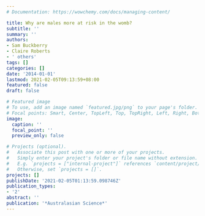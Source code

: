 ```yaml
---
# Documentation: https://wowchemy.com/docs/managing-content/

title: Why are males more at risk in the womb?
subtitle: ''
summary: ''
authors:
- Sam Buckberry
- Claire Roberts
- ' others'
tags: []
categories: []
date: '2014-01-01'
lastmod: 2021-02-05T09:13:59+08:00
featured: false
draft: false

# Featured image
# To use, add an image named `featured.jpg/png` to your page's folder.
# Focal points: Smart, Center, TopLeft, Top, TopRight, Left, Right, BottomLeft, Bottom, BottomRight.
image:
  caption: ''
  focal_point: ''
  preview_only: false

# Projects (optional).
#   Associate this post with one or more of your projects.
#   Simply enter your project's folder or file name without extension.
#   E.g. `projects = ["internal-project"]` references `content/project/deep-learning/index.md`.
#   Otherwise, set `projects = []`.
projects: []
publishDate: '2021-02-05T01:13:59.098746Z'
publication_types:
- '2'
abstract: ''
publication: '*Australasian Science*'
---
```

